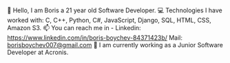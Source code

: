 👋 Hello, I am Boris a 21 year old Software Developer.
💻 Technologies I have worked with: C, C++, Python, C#, JavaScript, Django, SQL, HTML, CSS, Amazon S3.
📫 You can reach me in - 
  Linkedin: https://www.linkedin.com/in/boris-boychev-84371423b/
  Mail: borisboychev007@gmail.com
💼 I am currently working as a Junior Software Developer at Acronis.
